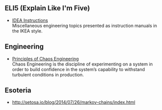 ## ELI5 (Explain Like I'm Five)
- [IDEA Instructions](https://idea-instructions.com)  
  Miscellaneous engineering topics presented as instruction manuals in the IKEA style.

## Engineering
- [Principles of Chaos Engineering](http://principlesofchaos.org)  
  Chaos Engineering is the discipline of experimenting on a system in order to build confidence in the system’s capability to withstand turbulent conditions in production.

## Esoteria
- http://setosa.io/blog/2014/07/26/markov-chains/index.html
